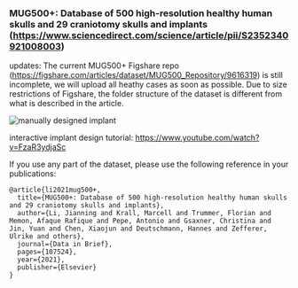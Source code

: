 ### MUG500+: Database of 500 high-resolution healthy human skulls and 29 craniotomy skulls and implants (https://www.sciencedirect.com/science/article/pii/S2352340921008003)

updates: The current MUG500+ Figshare repo (https://figshare.com/articles/dataset/MUG500_Repository/9616319) is still incomplete, we will upload all heathy cases as soon as possible. Due to size restrictions of Figshare, the folder structure of the dataset is different from what is described in the article.  


![manually designed implant](https://ars.els-cdn.com/content/image/1-s2.0-S2352340921008003-gr4_lrg.jpg)

interactive implant design tutorial: https://www.youtube.com/watch?v=FzaR3ydjaSc


If you use any part of the dataset, please use the following reference in your publications:

```
@article{li2021mug500+,
  title={MUG500+: Database of 500 high-resolution healthy human skulls and 29 craniotomy skulls and implants},
  author={Li, Jianning and Krall, Marcell and Trummer, Florian and Memon, Afaque Rafique and Pepe, Antonio and Gsaxner, Christina and Jin, Yuan and Chen, Xiaojun and Deutschmann, Hannes and Zefferer, Ulrike and others},
  journal={Data in Brief},
  pages={107524},
  year={2021},
  publisher={Elsevier}
}
```
